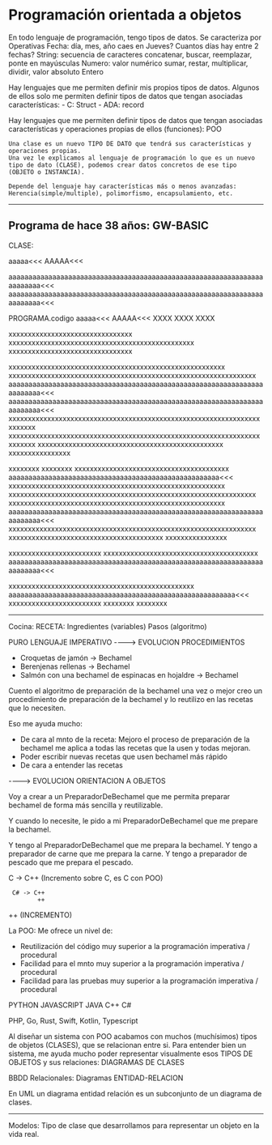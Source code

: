 
# Programación orientada a objetos

En todo lenguaje de programación, tengo tipos de datos.
            Se caracteriza por          Operativas
    Fecha:  día, mes, año               caes en Jueves?   Cuantos días hay entre 2 fechas?
    String: secuencia de caracteres     concatenar, buscar, reemplazar, ponte en mayúsculas
    Numero: valor numérico              sumar, restar, multiplicar, dividir, valor absoluto
    Entero

Hay lenguajes que me permiten definir mis propios tipos de datos.
Algunos de ellos solo me permiten definir tipos de datos que tengan asociadas características: 
    - C: Struct
    - ADA: record

Hay lenguajes que me permiten definir tipos de datos que tengan asociadas características y operaciones propias de ellos (funciones): POO

    Una clase es un nuevo TIPO DE DATO que tendrá sus características y operaciones propias.
    Una vez le explicamos al lenguaje de programación lo que es un nuevo tipo de dato (CLASE), podemos crear datos concretos de ese tipo (OBJETO o INSTANCIA).

    Depende del lenguaje hay características más o menos avanzadas: Herencia(simple/multiple), polimorfismo, encapsulamiento, etc.

---

## Programa de hace 38 años: GW-BASIC

CLASE:

aaaaa<<<
AAAAA<<<

aaaaaaaaaaaaaaaaaaaaaaaaaaaaaaaaaaaaaaaaaaaaaaaaaaaaaaaaaaaaaaaaaaaaaaaa<<<
aaaaaaaaaaaaaaaaaaaaaaaaaaaaaaaaaaaaaaaaaaaaaaaaaaaaaaaaaaaaaaaaaaaaaaaa<<<


PROGRAMA.codigo
aaaaa<<<
AAAAA<<<
XXXX
XXXX
XXXX

xxxxxxxxxxxxxxxxxxxxxxxxxxxxxxxx
xxxxxxxxxxxxxxxxxxxxxxxxxxxxxxxxxxxxxxxxxxxxxxxx
xxxxxxxxxxxxxxxxxxxxxxxxxxxxxxxx


xxxxxxxxxxxxxxxxxxxxxxxxxxxxxxxxxxxxxxxxxxxxxxxxxxxxxxxx
xxxxxxxxxxxxxxxxxxxxxxxxxxxxxxxxxxxxxxxxxxxxxxxxxxxxxxxxxxxxxxxx
aaaaaaaaaaaaaaaaaaaaaaaaaaaaaaaaaaaaaaaaaaaaaaaaaaaaaaaaaaaaaaaaaaaaaaaa<<<
aaaaaaaaaaaaaaaaaaaaaaaaaaaaaaaaaaaaaaaaaaaaaaaaaaaaaaaaaaaaaaaaaaaaaaaa<<<
xxxxxxxxxxxxxxxxxxxxxxxxxxxxxxxxxxxxxxxxxxxxxxxxxxxxxxxxxxxxxxxxxxxxxxxx
xxxxxxxxxxxxxxxxxxxxxxxxxxxxxxxxxxxxxxxxxxxxxxxxxxxxxxxxxxxxxxxxxxxxxxxx
xxxxxxxxxxxxxxxxxxxxxxxxxxxxxxxxxxxxxxxxxxxxxxxx
xxxxxxxxxxxxxxxx


xxxxxxxx
xxxxxxxx
xxxxxxxxxxxxxxxxxxxxxxxxxxxxxxxxxxxxxxxx
aaaaaaaaaaaaaaaaaaaaaaaaaaaaaaaaaaaaaaaaaaaaaaaaaaaaa<<<
xxxxxxxxxxxxxxxxxxxxxxxxxxxxxxxxxxxxxxxxxxxxxxxxxxxxxxxx
xxxxxxxxxxxxxxxxxxxxxxxxxxxxxxxxxxxxxxxxxxxxxxxxxxxxxxxxxxxxxxxx
xxxxxxxxxxxxxxxxxxxxxxxxxxxxxxxxxxxxxxxxxxxxxxxxxxxxxxxx
aaaaaaaaaaaaaaaaaaaaaaaaaaaaaaaaaaaaaaaaaaaaaaaaaaaaaaaaaaaaaaaaaaaaaaaa<<<
xxxxxxxxxxxxxxxxxxxxxxxxxxxxxxxxxxxxxxxxxxxxxxxxxxxxxxxxxxxxxxxx
xxxxxxxxxxxxxxxxxxxxxxxxxxxxxxxxxxxxxxxx
xxxxxxxxxxxxxxxx


xxxxxxxxxxxxxxxxxxxxxxxx
xxxxxxxxxxxxxxxxxxxxxxxxxxxxxxxxxxxxxxxx
aaaaaaaaaaaaaaaaaaaaaaaaaaaaaaaaaaaaaaaaaaaaaaaaaaaaaaaaaaaaaaaaaaaaaaaa<<<

xxxxxxxxxxxxxxxxxxxxxxxxxxxxxxxxxxxxxxxxxxxxxxxx
aaaaaaaaaaaaaaaaaaaaaaaaaaaaaaaaaaaaaaaaaaaaaaaaaaaaaaaaa<<<
xxxxxxxxxxxxxxxxxxxxxxxx
xxxxxxxx
xxxxxxxx


---

Cocina:
RECETA:
Ingredientes (variables)
Pasos        (algoritmo)

PURO LENGUAJE IMPERATIVO
----> EVOLUCION PROCEDIMIENTOS

- Croquetas de jamón                                    -> Bechamel
- Berenjenas rellenas                                   -> Bechamel
- Salmón con una bechamel de espinacas en hojaldre      -> Bechamel

Cuento el algoritmo de preparación de la bechamel una vez o mejor creo un procedimiento de preparación de la bechamel y lo reutilizo en las recetas que lo necesiten.

Eso me ayuda mucho: 
- De cara al mnto de la receta: Mejoro el proceso de preparación de la bechamel me aplica a todas las recetas que la usen y todas mejoran.
- Poder escribir nuevas recetas que usen bechamel más rápido
- De cara a entender las recetas

----> EVOLUCION ORIENTACION A OBJETOS

Voy a crear a un PreparadorDeBechamel que me permita preparar bechamel de forma más sencilla y reutilizable.

Y cuando lo necesite, le pido a mi PreparadorDeBechamel que me prepare la bechamel.

Y tengo al PreparadorDeBechamel que me prepara la bechamel.
Y tengo a preparador de carne que me prepara la carne.
Y tengo a preparador de pescado que me prepara el pescado.


C -> C++ (Incremento sobre C, es C con POO)

     C# -> C++
            ++

++ (INCREMENTO)

La POO: Me ofrece un nivel de:
- Reutilización del código muy superior a la programación imperativa / procedural
- Facilidad para el mnto   muy superior a la programación imperativa / procedural
- Facilidad para las pruebas muy superior a la programación imperativa / procedural

PYTHON
JAVASCRIPT
JAVA
C++
C#

PHP, Go, Rust, Swift, Kotlin, Typescript

Al diseñar un sistema con POO acabamos con muchos (muchísimos) tipos de objetos (CLASES), que se relacionan entre si. Para entender bien un sistema, me ayuda mucho poder representar visualmente esos TIPOS DE OBJETOS y sus relaciones: DIAGRAMAS DE CLASES

BBDD Relacionales: Diagramas ENTIDAD-RELACION

En UML un diagrama entidad relación es un subconjunto de un diagrama de clases.

---
Modelos: Tipo de clase que desarrollamos para representar un objeto en la vida real.

